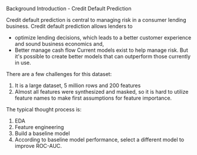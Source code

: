 Background Introduction - Credit Default Prediction

Credit default prediction is central to managing risk in a consumer lending business. 
Credit default prediction allows lenders to 
- optimize lending decisions, which leads to a better customer experience and sound business economics and, 
- Better manage cash flow
Current models exist to help manage risk. But it's possible to create better models that can outperform those currently in use.

There are a few challenges for this dataset:
1. It is a large dataset, 5 million rows and 200 features
2. Almost all features were synthesized and masked, so it is hard to utilize feature names to make first assumptions for feature importance.

The typical thought process is:
1. EDA
2. Feature engineering
3. Build a baseline model
4. According to baseline model performance, select a different model to improve ROC-AUC.
